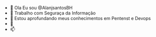 - 👋 Ola Eu sou @AlanjsantosBH
- 👀 Trabalho com Seguraça da Informação
- 🌱 Estou aprofundando meus conhecimentos em Pentenst e Devops
- 💞️ 
- 📫 

<!---
AlanjsantosBH/AlanjsantosBH is a ✨ special ✨ repository because its `README.md` (this file) appears on your GitHub profile.
You can click the Preview link to take a look at your changes.
--->

